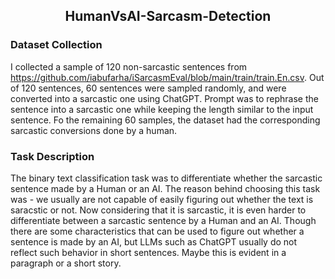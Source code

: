 <h2>
<p align='center'>
 HumanVsAI-Sarcasm-Detection
</p>
</h2>

### Dataset Collection 
I collected a sample of 120 non-sarcastic sentences from https://github.com/iabufarha/iSarcasmEval/blob/main/train/train.En.csv. Out of 120 sentences, 60 sentences were sampled randomly, and were converted into a sarcastic one using ChatGPT. Prompt was to rephrase the sentence into a sarcastic one while keeping the length similar to the input sentence. Fo the remaining 60 samples, the dataset had the corresponding sarcastic conversions done by a human. 

### Task Description
The binary text classification task was to differentiate whether the sarcastic sentence made by a Human or an AI. The reason behind choosing this task was - we usually are not capable of easily figuring out whether the text is saracstic or not. Now considering that it is sarcastic, it is even harder to differentiate between a sarcastic sentence by a Human and an AI. Though there are some characteristics that can be used to figure out whether a sentence is made by an AI, but LLMs such as ChatGPT usually do not reflect such behavior in short sentences. Maybe this is evident in a paragraph or a short story.
